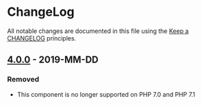 # ChangeLog

All notable changes are documented in this file using the [Keep a CHANGELOG](https://keepachangelog.com/) principles.

## [4.0.0] - 2019-MM-DD

### Removed

* This component is no longer supported on PHP 7.0 and PHP 7.1

[4.0.0]: https://github.com/sebastianbergmann/exporter/compare/3.1.1...4.0.0
